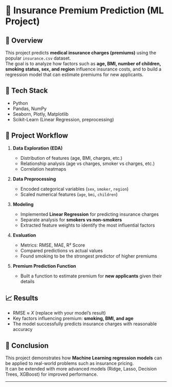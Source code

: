 # 🏥 Insurance Premium Prediction (ML Project)

## 📌 Overview
This project predicts **medical insurance charges (premiums)** using the popular `insurance.csv` dataset.  
The goal is to analyze how factors such as **age, BMI, number of children, smoking status, sex, and region** influence insurance costs, and to build a regression model that can estimate premiums for new applicants.  

## 🔧 Tech Stack
- Python
- Pandas, NumPy
- Seaborn, Plotly, Matplotlib
- Scikit-Learn (Linear Regression, preprocessing)

## 🚀 Project Workflow
1. **Data Exploration (EDA)**  
   - Distribution of features (age, BMI, charges, etc.)  
   - Relationship analysis (age vs charges, smoker vs charges, etc.)  
   - Correlation heatmaps  

2. **Data Preprocessing**  
   - Encoded categorical variables (`sex`, `smoker`, `region`)  
   - Scaled numerical features (`age`, `bmi`, `children`)  

3. **Modeling**  
   - Implemented **Linear Regression** for predicting insurance charges  
   - Separate analysis for **smokers vs non-smokers**  
   - Extracted feature weights to identify the most influential factors  

4. **Evaluation**  
   - Metrics: RMSE, MAE, R² Score  
   - Compared predictions vs actual values  
   - Found smoking to be the strongest predictor of higher premiums  

5. **Premium Prediction Function**  
   - Built a function to estimate premium for **new applicants** given their details  

## 📈 Results
- RMSE ≈ *X* (replace with your model’s result)  
- Key factors influencing premium: **smoking, BMI, and age**  
- The model successfully predicts insurance charges with reasonable accuracy  

## 📝 Conclusion
This project demonstrates how **Machine Learning regression models** can be applied to real-world problems such as insurance pricing.  
It can be extended with more advanced models (Ridge, Lasso, Decision Trees, XGBoost) for improved performance.  

---

